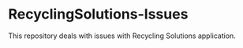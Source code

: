 # RecyclingSolutions-Issues
This repository deals with issues with Recycling Solutions application.
